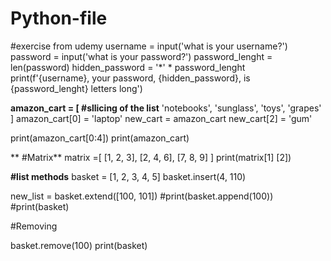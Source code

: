 # Python-file


#exercise from udemy
username = input('what is your username?')
password = input('what is your password?')
password_lenght = len(password)
hidden_password = '*' * password_lenght
print(f'{username}, your password, {hidden_password}, is {password_lenght} letters long')

**amazon_cart = [ #sllicing of the list**
  'notebooks',
  'sunglass',
  'toys',
  'grapes'
]
amazon_cart[0] = 'laptop'
new_cart = amazon_cart
new_cart[2] = 'gum'

print(amazon_cart[0:4])
print(amazon_cart)

**
#Matrix**
matrix =[
  [1, 2, 3],
  [2, 4, 6],
  [7, 8, 9]
]
print(matrix[1] [2])


**#list methods**
basket = [1, 2, 3, 4, 5]
basket.insert(4, 110)

new_list = basket.extend([100, 101])
#print(basket.append(100))
#print(basket)


#Removing

basket.remove(100)
print(basket)
